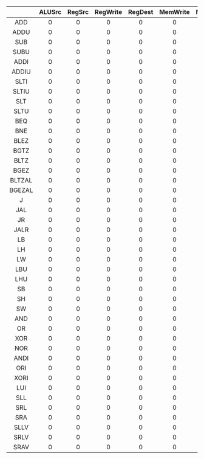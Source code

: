 |  | ALUSrc | RegSrc | RegWrite | RegDest | MemWrite | NextPCSrc | EXTOp | ALUOp |
| :----: | :----: | :----: | :----: | :----: | :----: | :----: | :----: | :----: |
| ADD | 0 | 0 | 0 | 0 | 0 | 0 | 0 | 0 |
| ADDU | 0 | 0 | 0 | 0 | 0 | 0 | 0 | 0 |
| SUB | 0 | 0 | 0 | 0 | 0 | 0 | 0 | 0 |
| SUBU | 0 | 0 | 0 | 0 | 0 | 0 | 0 | 0 |
| ADDI | 0 | 0 | 0 | 0 | 0 | 0 | 0 | 0 |
| ADDIU | 0 | 0 | 0 | 0 | 0 | 0 | 0 | 0 |
| SLTI | 0 | 0 | 0 | 0 | 0 | 0 | 0 | 0 |
| SLTIU | 0 | 0 | 0 | 0 | 0 | 0 | 0 | 0 |
| SLT | 0 | 0 | 0 | 0 | 0 | 0 | 0 | 0 |
| SLTU | 0 | 0 | 0 | 0 | 0 | 0 | 0 | 0 |
| BEQ | 0 | 0 | 0 | 0 | 0 | 0 | 0 | 0 |
| BNE | 0 | 0 | 0 | 0 | 0 | 0 | 0 | 0 |
| BLEZ | 0 | 0 | 0 | 0 | 0 | 0 | 0 | 0 |
| BGTZ | 0 | 0 | 0 | 0 | 0 | 0 | 0 | 0 |
| BLTZ | 0 | 0 | 0 | 0 | 0 | 0 | 0 | 0 |
| BGEZ | 0 | 0 | 0 | 0 | 0 | 0 | 0 | 0 |
| BLTZAL | 0 | 0 | 0 | 0 | 0 | 0 | 0 | 0 |
| BGEZAL | 0 | 0 | 0 | 0 | 0 | 0 | 0 | 0 |
| J | 0 | 0 | 0 | 0 | 0 | 0 | 0 | 0 |
| JAL | 0 | 0 | 0 | 0 | 0 | 0 | 0 | 0 |
| JR | 0 | 0 | 0 | 0 | 0 | 0 | 0 | 0 |
| JALR | 0 | 0 | 0 | 0 | 0 | 0 | 0 | 0 |
| LB | 0 | 0 | 0 | 0 | 0 | 0 | 0 | 0 |
| LH | 0 | 0 | 0 | 0 | 0 | 0 | 0 | 0 |
| LW | 0 | 0 | 0 | 0 | 0 | 0 | 0 | 0 |
| LBU | 0 | 0 | 0 | 0 | 0 | 0 | 0 | 0 |
| LHU | 0 | 0 | 0 | 0 | 0 | 0 | 0 | 0 |
| SB | 0 | 0 | 0 | 0 | 0 | 0 | 0 | 0 |
| SH | 0 | 0 | 0 | 0 | 0 | 0 | 0 | 0 |
| SW | 0 | 0 | 0 | 0 | 0 | 0 | 0 | 0 |
| AND | 0 | 0 | 0 | 0 | 0 | 0 | 0 | 0 |
| OR | 0 | 0 | 0 | 0 | 0 | 0 | 0 | 0 |
| XOR | 0 | 0 | 0 | 0 | 0 | 0 | 0 | 0 |
| NOR | 0 | 0 | 0 | 0 | 0 | 0 | 0 | 0 |
| ANDI | 0 | 0 | 0 | 0 | 0 | 0 | 0 | 0 |
| ORI | 0 | 0 | 0 | 0 | 0 | 0 | 0 | 0 |
| XORI | 0 | 0 | 0 | 0 | 0 | 0 | 0 | 0 |
| LUI | 0 | 0 | 0 | 0 | 0 | 0 | 0 | 0 |
| SLL | 0 | 0 | 0 | 0 | 0 | 0 | 0 | 0 |
| SRL | 0 | 0 | 0 | 0 | 0 | 0 | 0 | 0 |
| SRA | 0 | 0 | 0 | 0 | 0 | 0 | 0 | 0 |
| SLLV | 0 | 0 | 0 | 0 | 0 | 0 | 0 | 0 |
| SRLV | 0 | 0 | 0 | 0 | 0 | 0 | 0 | 0 |
| SRAV | 0 | 0 | 0 | 0 | 0 | 0 | 0 | 0 |
